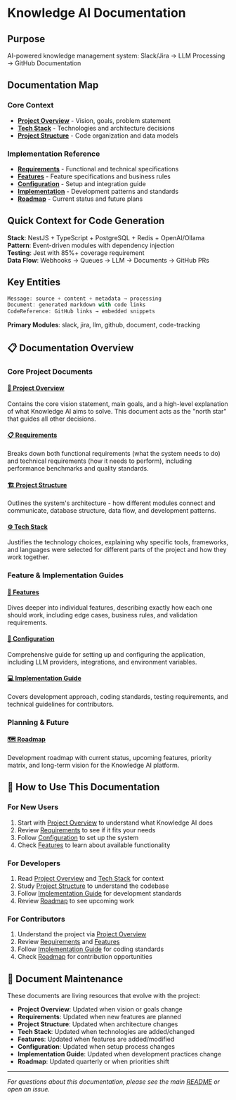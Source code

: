 # Knowledge AI Documentation

## Purpose
AI-powered knowledge management system: Slack/Jira → LLM Processing → GitHub Documentation

## Documentation Map

### Core Context
- **[Project Overview](./project-overview.md)** - Vision, goals, problem statement
- **[Tech Stack](./tech-stack.md)** - Technologies and architecture decisions
- **[Project Structure](./project-structure.md)** - Code organization and data models

### Implementation Reference  
- **[Requirements](./requirements.md)** - Functional and technical specifications
- **[Features](./features.md)** - Feature specifications and business rules
- **[Configuration](./configuration.md)** - Setup and integration guide
- **[Implementation](./implementation.md)** - Development patterns and standards
- **[Roadmap](./roadmap.md)** - Current status and future plans

## Quick Context for Code Generation

**Stack**: NestJS + TypeScript + PostgreSQL + Redis + OpenAI/Ollama  
**Pattern**: Event-driven modules with dependency injection  
**Testing**: Jest with 85%+ coverage requirement  
**Data Flow**: Webhooks → Queues → LLM → Documents → GitHub PRs  

## Key Entities
```typescript
Message: source + content + metadata → processing
Document: generated markdown with code links
CodeReference: GitHub links → embedded snippets
```

**Primary Modules**: slack, jira, llm, github, document, code-tracking

## 📋 Documentation Overview

### Core Project Documents

#### [🎯 Project Overview](./project-overview.md)
Contains the core vision statement, main goals, and a high-level explanation of what Knowledge AI aims to solve. This document acts as the "north star" that guides all other decisions.

#### [📋 Requirements](./requirements.md)  
Breaks down both functional requirements (what the system needs to do) and technical requirements (how it needs to perform), including performance benchmarks and quality standards.

#### [🏗️ Project Structure](./project-structure.md)
Outlines the system's architecture - how different modules connect and communicate, database structure, data flow, and development patterns.

#### [⚙️ Tech Stack](./tech-stack.md)
Justifies the technology choices, explaining why specific tools, frameworks, and languages were selected for different parts of the project and how they work together.

### Feature & Implementation Guides

#### [🚀 Features](./features.md)
Dives deeper into individual features, describing exactly how each one should work, including edge cases, business rules, and validation requirements.

#### [🔧 Configuration](./configuration.md)
Comprehensive guide for setting up and configuring the application, including LLM providers, integrations, and environment variables.

#### [💻 Implementation Guide](./implementation.md)
Covers development approach, coding standards, testing requirements, and technical guidelines for contributors.

### Planning & Future

#### [🗺️ Roadmap](./roadmap.md)
Development roadmap with current status, upcoming features, priority matrix, and long-term vision for the Knowledge AI platform.

## 📖 How to Use This Documentation

### For New Users
1. Start with [Project Overview](./project-overview.md) to understand what Knowledge AI does
2. Review [Requirements](./requirements.md) to see if it fits your needs  
3. Follow [Configuration](./configuration.md) to set up the system
4. Check [Features](./features.md) to learn about available functionality

### For Developers
1. Read [Project Overview](./project-overview.md) and [Tech Stack](./tech-stack.md) for context
2. Study [Project Structure](./project-structure.md) to understand the codebase
3. Follow [Implementation Guide](./implementation.md) for development standards
4. Review [Roadmap](./roadmap.md) to see upcoming work

### For Contributors
1. Understand the project via [Project Overview](./project-overview.md)
2. Review [Requirements](./requirements.md) and [Features](./features.md)
3. Follow [Implementation Guide](./implementation.md) for coding standards
4. Check [Roadmap](./roadmap.md) for contribution opportunities

## 🔄 Document Maintenance

These documents are living resources that evolve with the project:
- **Project Overview**: Updated when vision or goals change  
- **Requirements**: Updated when new features are planned
- **Project Structure**: Updated when architecture changes
- **Tech Stack**: Updated when technologies are added/changed
- **Features**: Updated when features are added/modified
- **Configuration**: Updated when setup process changes
- **Implementation Guide**: Updated when development practices change
- **Roadmap**: Updated quarterly or when priorities shift

---

*For questions about this documentation, please see the main [README](../README.md) or open an issue.* 